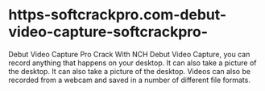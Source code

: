 # https-softcrackpro.com-debut-video-capture-softcrackpro-
Debut Video Capture Pro Crack  With NCH Debut Video Capture, you can record anything that happens on your desktop. It can also take a picture of the desktop. It can also take a picture of the desktop. Videos can also be recorded from a webcam and saved in a number of different file formats. 
